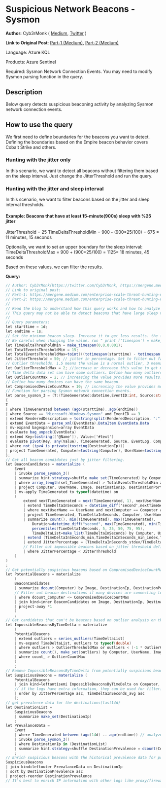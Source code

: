 # Suspicious Network Beacons - Sysmon
**Author:** Cyb3rMonk ( [Medium](https://mergene.medium.com), [Twitter](https://twitter.com/Cyb3rMonk) )

**Link to Original Post**: [Part-1 (Medium)](https://mergene.medium.com/enterprise-scale-threat-hunting-network-beacon-detection-with-unsupervised-machine-learning-and-277c4c30304f), 
[Part-2 (Medium)](https://mergene.medium.com/enterprise-scale-threat-hunting-network-beacon-detection-with-unsupervised-ml-and-kql-part-2-bff46cfc1e7e)

Language: Azure KQL

Products: Azure Sentinel

Required: Sysmon Network Connection Events.  You may need to modify Sysmon parsing function in the query.


## Description

Below query detects suspicious beaconing activity by analyzing Sysmon network connection events.

## How to use the query
We first need to define boundaries for the beacons you want to detect. Defining the boundaries based on the Empire beacon behavior covers Cobalt Strike and others.
### Hunting with the jitter only
In this scenario, we want to detect all beacons without filtering them based on the sleep interval. Just change the JitterThreshold and run the query.
### Hunting with the jitter and sleep interval
In this scenario, we want to filter beacons based on the jitter and sleep interval thresholds. 
#### Example: Beacons that have at least 15-minute(900s) sleep with %25 jitter
JitterThreshold = 25
TimeDeltaThresholdMin = 900 -  (900*25/100) = 675 = 11 minutes, 15 seconds

Optionally, we want to set an upper boundary for the sleep interval:
TimeDeltaThresholdMax = 900 + (900*25/100) = 1125= 18 minutes, 45 seconds

Based on these values, we can filter the results.

**Query:**

```C#
// Author: Cyb3rMonk(https://twitter.com/Cyb3rMonk, https://mergene.medium.com)
// Link to original post:
// Part-1: https://mergene.medium.com/enterprise-scale-threat-hunting-network-beacon-detection-with-unsupervised-machine-learning-and-277c4c30304f
// Part-2: https://mergene.medium.com/enterprise-scale-threat-hunting-network-beacon-detection-with-unsupervised-ml-and-kql-part-2-bff46cfc1e7e
//
// Read the blog to understand how this query works and how to analyze the results.
// This query may not be able to detect beacons that have large sleep values like 6h-1d. Refactoring and additional analysis are required. 
//
// Query parameters:
let starttime = 1d;
let endtime = 1s;
// Set the minimum beacon sleep. Increase it to get less results. the format is (hour,minute,second.milisecond).
// Be careful when changing the value. run " print ['timespan'] = make_timespan(0, x, y) " to verify you have the correct value set. 
let TimeDeltaThresholdMin = make_timespan(0,0,0.001); 
let TotalEventsThresholdMin = 15;
let TotalEventsThresholdMax=toint(((totimespan(starttime) - totimespan(endtime))/TimeDeltaThresholdMin));
let JitterThreshold = 50; // jitter in percentage. Set to filter out false positives: small threshold means tighter filtering/fewer results.
// Outlier thresholds. 1.5 means the value is a normal outlier, 3 means the value is far far out.
let OutlierThresholdMax = 2; //increase or decrease this value to get more or less results
// Time delta data set can have some outliers. Define how many outliers are acceptable for a beacon. Values between 1 to 3 should be fine.
let OutlierCountMax = 2; // increasing the value provides more results.
// Define how many devices can have the same beacon. 
let CompromisedDeviceCountMax = 10; // increasing the value provides more results. 
// Function for parsing Sysmon network connection events.
let parse_sysmon_3 = (T:(TimeGenerated:datetime,EventID:int, Source:string,RenderedDescription:string, EventData:string))
{
T 
| where TimeGenerated between (ago(starttime)..ago(endtime))
| where Source == "Microsoft-Windows-Sysmon" and EventID == 3
| extend RenderedDescription = tostring(split(RenderedDescription, ":")[0])
| extend EventData = parse_xml(EventData).DataItem.EventData.Data
| mv-expand bagexpansion=array EventData
| evaluate bag_unpack(EventData)
| extend Key=tostring(['@Name']), Value=['#text']
| evaluate pivot(Key, any(Value), TimeGenerated, Source, EventLog, Computer, EventLevel, EventLevelName, EventID, UserName, RenderedDescription, MG, ManagementGroupName, Type, _ResourceId)
| where not (ipv4_is_private(tostring(DestinationIp)))
| project TimeGenerated, Computer=tostring(Computer), UserName=tostring(UserName), Image=tostring(Image), DestinationIp=tostring(DestinationIp), DestinationPort=tostring(DestinationPort)
};
// Get all beacon candidates just by jitter filtering.
let BeaconCandidates = materialize (
    Event
    | invoke parse_sysmon_3()
    | summarize hint.strategy=shuffle make_set(TimeGenerated) by Computer, UserName, Image, DestinationIp, DestinationPort
    | where array_length(set_TimeGenerated) > TotalEventsThresholdMin and array_length(set_TimeGenerated) < TotalEventsThresholdMax
    | project Computer, UserName, Image, DestinationIp, DestinationPort, TimeGenerated=array_sort_asc(set_TimeGenerated)
    | mv-apply TimeGenerated to typeof(datetime) on 
    (     
        extend nextTimeGenerated = next(TimeGenerated, 1), nextUserName = next(UserName, 1), nextComputer = next(Computer, 1), nextDestinationIp = next(DestinationIp, 1), nextDestinationPort = next(DestinationPort, 1), nextImage = next(Image, 1)
        | extend TimeDeltaInSeconds = datetime_diff('second',nextTimeGenerated,TimeGenerated)
        | where nextUserName == UserName and nextComputer == Computer and nextDestinationIp == DestinationIp and nextDestinationPort == DestinationPort and nextImage == Image
        | project TimeGenerated, TimeDeltaInSeconds, Computer, UserName, Image, DestinationIp, DestinationPort
        | summarize count(), min(TimeGenerated), max(TimeGenerated),
            Duration=datetime_diff("second", max(TimeGenerated), min(TimeGenerated)), 
            percentiles(TimeDeltaInSeconds, 5, 25, 50, 75, 95),
            TimeDeltaList=make_list(TimeDeltaInSeconds) by Computer, UserName, DestinationIp, DestinationPort
        | extend (TimeDeltaInSeconds_min,TimeDeltaInSeconds_min_index,TimeDeltaInSeconds_max,TimeDeltaInSeconds_max_index,TimeDeltaInSeconds_avg,TimeDeltaInSeconds_stdev,TimeDeltaInSeconds_variance)=series_stats(TimeDeltaList)
        | extend JitterPercentage = (TimeDeltaInSeconds_stdev/TimeDeltaInSeconds_avg)*100
        // Filter out impossible beacons based on jitter threshold defined.
        | where JitterPercentage < JitterThreshold
    )
)
;
// Get potentially suspicious beacons based on CompromisedDeviceCountMax
let PotentialBeacons = materialize 
    (
    BeaconCandidates
    | summarize dcount(Computer) by Image, DestinationIp, DestinationPort
    // Filter out beacon destinations if many devices are connecting to the same destination (like windows update)
    | where dcount_Computer <= CompromisedDeviceCountMax
    | join kind=inner BeaconCandidates on Image, DestinationIp, DestinationPort
    | project-away *1
    )
    ;
// Get candidates that can't be beacons based on outlier analysis on the time delta
let ImpossibleBeaconsByTimeDelta = materialize 
    (
    PotentialBeacons
    | extend outliers = series_outliers(TimeDeltaList)
    | mv-expand TimeDeltaList, outliers to typeof(double)
    | where outliers > OutlierThresholdMax or outliers < (-1 * OutlierCountMax) // outlier can be negative or positive.
    | summarize count(), make_set(outliers) by Computer, UserName, Image, DestinationIp, DestinationPort
    | where count_ > OutlierCountMax
    )
    ;
// Remove ImpossibleBeaconsByTimeDelta from potentially suspicious beacons. 
let SuspiciousBeacons = materialize (
    PotentialBeacons
    | join kind=leftantisemi ImpossibleBeaconsByTimeDelta on Computer, UserName, Image, DestinationIp, DestinationPort
    // if the logs have extra information, they can be used for filtering the nonmalicious destinations
    | order by JitterPercentage asc, TimeDeltaInSeconds_avg asc
    );
// get prevalence data for the destinations(last14d)
let DestinationList = 
    SuspiciousBeacons
    | summarize make_set(DestinationIp)
    ;
let PrevalanceData = 
    Event
    | where TimeGenerated between (ago(14d) .. ago(endtime)) // analyze the duration before the last beacon connection
    | invoke parse_sysmon_3()
    | where DestinationIp in (DestinationList)
    | summarize hint.strategy=shuffle DestinationPrevalence = dcount(Computer) by DestinationIp
    ;
// Enrich suspicious beacons with the historical prevalence data for prioritization
SuspiciousBeacons
| join kind=leftouter PrevalanceData on DestinationIp
| sort by DestinationPrevalence asc
| project-reorder DestinationPrevalence
// It's best to enrich IP information with other logs like proxy/firewall to get more info on the IP and apply filtering. 
```
